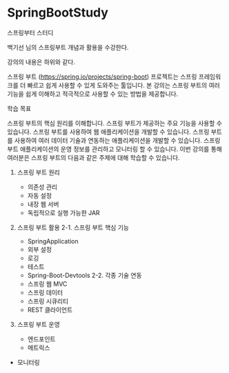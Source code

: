 # SpringBootStudy
스프링부터 스터디 

백기선 님의 스프링부트 개념과 활용을 수강한다.

강의의 내용은 하위와 같다.

 스프링 부트 (https://spring.io/projects/spring-boot) 프로젝트는 스프링 프레임워크를 더 빠르고 쉽게 사용할 수 있게 도와주는 툴입니다.
 본 강의는 스프링 부트의 여러 기능을 쉽게 이해하고 적극적으로 사용할 수 있는 방법을 제공합니다.

학습 목표

스프링 부트의 핵심 원리를 이해합니다.
스프링 부트가 제공하는 주요 기능을 사용할 수 있습니다.
스프링 부트를 사용하여 웹 애플리케이션을 개발할 수 있습니다.
스프링 부트를 사용하여 여러 데이터 기술과 연동하는 애플리케이션을 개발할 수 있습니다.
스프링 부트 애플리케이션의 운영 정보를 관리하고 모니터링 할 수 있습니다.
이번 강의를 통해 여러분은 스프링 부트의 다음과 같은 주제에 대해 학습할 수 있습니다.

1. 스프링 부트 원리
	 - 의존성 관리
 	- 자동 설정
 	- 내장 웹 서버
 	- 독립적으로 실행 가능한 JAR

2. 스프링 부트 활용
	2-1. 스프링 부트 핵심 기능
 	- SpringApplication
 	- 외부 설정
 	- 로깅
 	- 테스트
 	- Spring-Boot-Devtools
	2-2. 각종 기술 연동
 	- 스프링 웹 MVC
 	- 스프링 데이터
 	- 스프링 시큐리티
 	- REST 클라이언트
3. 스프링 부트 운영
	- 엔드포인트
	- 메트릭스
 - 모니터링
